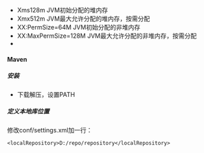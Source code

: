 * Xms128m JVM初始分配的堆内存
* Xmx512m JVM最大允许分配的堆内存，按需分配
* XX:PermSize=64M JVM初始分配的非堆内存
* XX:MaxPermSize=128M JVM最大允许分配的非堆内存，按需分配
* 

#### Maven

##### 安装
* 下载解压，设置PATH

##### 定义本地库位置
修改conf/settings.xml加一行：
```
<localRepository>D:/repo/repository</localRepository> 
```